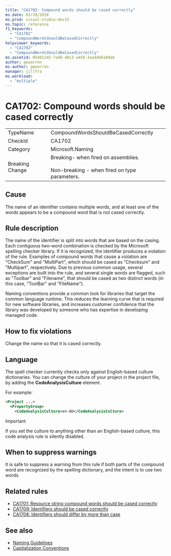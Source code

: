 ```yaml
---
title: "CA1702: Compound words should be cased correctly"
ms.date: 03/28/2018
ms.prod: visual-studio-dev15
ms.topic: reference
f1_keywords:
  - "CA1702"
  - "CompoundWordsShouldBeCasedCorrectly"
helpviewer_keywords:
  - "CA1702"
  - "CompoundWordsShouldBeCasedCorrectly"
ms.assetid: 05481245-7ad8-48c3-a456-3aa44b6160a6
author: gewarren
ms.author: gewarren
manager: jillfra
ms.workload:
  - "multiple"
---
```

# CA1702: Compound words should be cased correctly

|||
|-|-|
|TypeName|CompoundWordsShouldBeCasedCorrectly|
|CheckId|CA1702|
|Category|Microsoft.Naming|
|Breaking Change|Breaking- when fired on assemblies.<br /><br /> Non-breaking - when fired on type parameters.|

## Cause

The name of an identifier contains multiple words, and at least one of the words appears to be a compound word that is not cased correctly.

## Rule description

The name of the identifier is split into words that are based on the casing. Each contiguous two-word combination is checked by the Microsoft spelling checker library. If it is recognized, the identifier produces a violation of the rule. Examples of compound words that cause a violation are "CheckSum" and "MultiPart", which should be cased as "Checksum" and "Multipart", respectively. Due to previous common usage, several exceptions are built into the rule, and several single words are flagged, such as "Toolbar" and "Filename", that should be cased as two distinct words (in this case, "ToolBar" and "FileName").

Naming conventions provide a common look for libraries that target the common language runtime. This reduces the learning curve that is required for new software libraries, and increases customer confidence that the library was developed by someone who has expertise in developing managed code.

## How to fix violations

Change the name so that it is cased correctly.

## Language

The spell checker currently checks only against English-based culture dictionaries. You can change the culture of your project in the project file, by adding the **CodeAnalysisCulture** element.

For example:

```xml
<Project ...>
  <PropertyGroup>
    <CodeAnalysisCulture>en-AU</CodeAnalysisCulture>
```

> [!IMPORTANT]
> If you set the culture to anything other than an English-based culture, this code analysis rule is silently disabled.

## When to suppress warnings

It is safe to suppress a warning from this rule if both parts of the compound word are recognized by the spelling dictionary, and the intent is to use two words.

## Related rules

- [CA1701: Resource string compound words should be cased correctly](../code-quality/ca1701-resource-string-compound-words-should-be-cased-correctly.md)
- [CA1709: Identifiers should be cased correctly](../code-quality/ca1709-identifiers-should-be-cased-correctly.md)
- [CA1708: Identifiers should differ by more than case](../code-quality/ca1708-identifiers-should-differ-by-more-than-case.md)

## See also

- [Naming Guidelines](/dotnet/standard/design-guidelines/naming-guidelines)
- [Capitalization Conventions](/dotnet/standard/design-guidelines/capitalization-conventions)